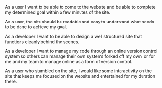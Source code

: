 As a user I want to be able to come to the website and be able to complete my determined goal within a few minutes of the site. 

As a user, the site should be readable and easy to understand what needs to be done to achieve my goal.

As a developer I want to be able to design a well structured site that functions cleanly behind the scenes.

As a developer I want to manage my code through an online version control system so others can manage their own systems forked off my own, or for me and my team to manage online as a form of version control.

As a user who stumbled on the site, I would like some interactivity on the site that keeps me focused on the website and entertained for my duration there.
